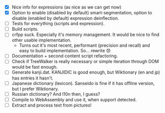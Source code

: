 
- [x] Nice info for expressions (as nice as we can get now)
- [x] Option to enable (disabled by default) smart-segmentation,
option to disable (enabled by default) expression deinflection.
- [ ] Tests for everything (scripts and expression).
- [ ] Build scripts.
- [ ] crfpp suck. Especially it's memory management. It would be nice to find other usable implementation.
  * Turns out it's most recent, performant (precision and recall) and easy to build implementation. So... rewrite 😞
- [ ] Documentation + second content script refactoring.
- [ ] Check if TreeWalker is really necessary or simple iteration through DOM would be fast enough.
- [ ] Generate kanji.dat. KANJIDIC is good enough, but Wiktionary (en and jp) has entries it hasn't.
- [ ] Japanese dictionary (lexicon). Sanseido is fine if it has offline version, but I prefer Wiktionary.
- [ ] Russian dictionary? And l10n then, I guess?
- [ ] Compile to WebAssembly and use it, when support detected.
- [ ] Extract and process text from pictures!
